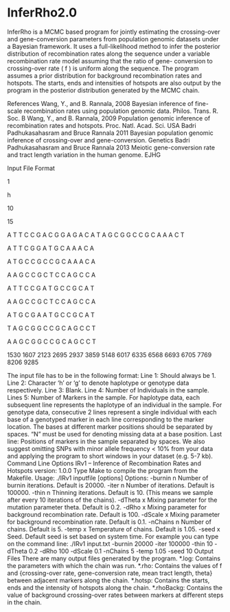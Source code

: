 # InferRho2.0

InferRho is a MCMC based program for jointly estimating the crossing-over and gene-conversion parameters from population genomic datasets under a Bayesian framework. It uses a full-likelihood method to infer the posterior distribution of recombination rates along the sequence under a variable recombination rate model assuming that the ratio of gene- conversion to crossing-over rate ( f ) is uniform along the sequence. The program assumes a prior distribution for background recombination rates and hotspots. The starts, ends and intensities of hotspots are also output by the program in the posterior distribution generated by the MCMC chain.

References
Wang, Y., and B. Rannala, 2008 Bayesian inference of fine-scale recombination rates using population genomic data. Philos. Trans. R. Soc. B
Wang, Y., and B. Rannala, 2009 Population genomic inference of recombination rates and hotspots. Proc. Natl. Acad. Sci. USA
Badri Padhukasahasram and Bruce Rannala 2011 Bayesian population genomic inference of crossing-over and gene-conversion. Genetics
Badri Padhukasahasram and Bruce Rannala 2013 Meiotic gene-conversion rate and tract  length variation in the human genome. EJHG


Input File Format


1


h

10



15

A T T C C G A C G G A G A C A
T A G C G G C C G C A A A C T

A T T C G G A T G C A A A C A

A T G C C G C C G C A A A C A

A A G C C G C T C C A G C C A

A T T C C G A T G C C G C A T

A A G C C G C T C C A G C C A

A T G C G A A T G C C G C A T

T A G C G G C C G C A G C C T

A A G C G G C C G C A G C C T

1530 1607 2123 2695 2937 3859 5148 6017 6335 6568 6693 6705 7769 8206 9285




The input file has to be in the following format:
Line 1: Should always be 1.
Line 2: Character ‘h’ or ‘g’ to denote haplotype or genotype data respectively.
Line 3: Blank.
Line 4: Number of Individuals in the sample.
Lines 5: Number of Markers in the sample.
For haplotype data, each subsequent line represents the haplotype of an individual in the sample.
For genotype data, consecutive 2 lines represent a single individual with each base of a genotyped marker in each line corresponding to the marker location.
The bases at different marker positions should be separated by spaces. “N” must be used for denoting missing data at a base position.
Last line: Positions of markers in the sample separated by spaces.
We also suggest omitting SNPs with minor allele frequency < 10% from your data and applying the program to short windows in your dataset (e.g. 5-7 kb).
Command Line Options
IRv1 – Inference of Recombination Rates and Hotspots version: 1.0.0
Type Make to compile the program from the Makefile.
Usage: ./IRv1   inputfile    [options]
Options:
-burnin n Number of burnin iterations. Default is 20000.
-iter n Number of iterations. Default is 100000.
-thin n Thinning iterations. Default is 10. (This means we sample after every 10 iterations of the chains).
-dTheta x Mixing parameter for the mutation parameter theta. Default is 0.2.
-dRho x Mixing parameter for background recombination rate. Default is 100.
-dScale x Mixing parameter for background recombination rate. Default is 0.1.
-nChains n Number of chains. Default is 5.
-temp x Temperature of chains. Default is 1.05.
-seed x Seed. Default seed is set based on system time.
For example you can type on the command line:
./IRv1 input.txt -burnin 20000 -iter 100000 -thin 10 -dTheta 0.2 -dRho 100 -dScale 0.1 -nChains 5 -temp 1.05 -seed 10
Output Files
There are many output files generated by the program.
*.log: Contains the parameters with which the chain was run.
*.rho: Contains the values of f and {crossing-over rate, gene-conversion rate, mean tract length, theta} between adjacent markers along the chain.
*.hotsp: Contains the starts, ends and the intensity of hotspots along the chain.
*.rhoBackg: Contains the value of background crossing-over rates between markers at different steps in the chain.


